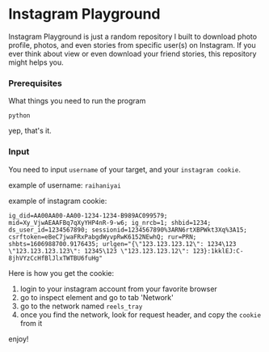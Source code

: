 # Instagram Playground

Instagram Playground is just a random repository I built to download photo profile, photos, and even stories from specific user(s) on Instagram.
If you ever think about view or even download your friend stories, this repository might helps you.

### Prerequisites

What things you need to run the program
```
python
```
yep, that's it.

### Input

You need to input `username` of your target, and your `instagram cookie`.

example of username: `raihaniyai`

example of instagram cookie: 
```
ig_did=AA00AA00-AA00-1234-1234-B989AC099579; mid=Xy_VjwAEAAFBq7qXyYHP4nR-9-w6; ig_nrcb=1; shbid=1234; ds_user_id=1234567890; sessionid=1234567890%3ARN6rtXBPWkt3Xq%3A15; csrftoken=eBeC7jwaFRxPabgdWyvpRwK6152NEwhQ; rur=PRN; shbts=1606988700.9176435; urlgen="{\"123.123.123.12\": 1234\123 \"123.123.123.123\": 12345\123 \"123.123.123.12\": 123}:1kklEJ:C-8jhVYzCcHfBlJlxTWTBU6fuHg"
```

Here is how you get the cookie:
1. login to your instagram account from your favorite browser
2. go to inspect element and go to tab 'Network'
3. go to the network named `reels_tray`
4. once you find the network, look for request header, and copy the `cookie` from it

enjoy!
